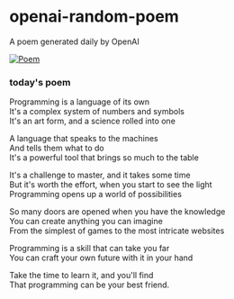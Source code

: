 
# openai-random-poem
 A poem generated daily by OpenAI

[![Poem](https://github.com/fbiego/openai-random-poem/actions/workflows/main.yml/badge.svg)](https://github.com/fbiego/openai-random-poem/actions/workflows/main.yml)

### today's poem  
  
Programming is a language of its own  
It's a complex system of numbers and symbols  
It's an art form, and a science rolled into one  
  
A language that speaks to the machines  
And tells them what to do  
It's a powerful tool that brings so much to the table  
  
It's a challenge to master, and it takes some time  
But it's worth the effort, when you start to see the light  
Programming opens up a world of possibilities  
  
So many doors are opened when you have the knowledge  
You can create anything you can imagine  
From the simplest of games to the most intricate websites  
  
Programming is a skill that can take you far  
You can craft your own future with it in your hand  
  
Take the time to learn it, and you'll find  
That programming can be your best friend.